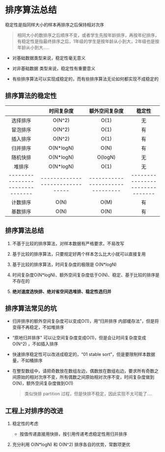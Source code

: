 # 排序算法总结

稳定性是指同样大小的样本再排序之后保持相对次序

> 相同大小的数排序之后顺序不变，或者学生先按年龄排序，再按年纪排序，有稳定性是指最终排序之后，1年级的学生是按年龄从小到大，2年级也是按年龄从小到大.....

- 对基础数据类型来说，稳定性毫无意义

- 对非基础数据 类型来说，稳定性有重要意义

- 有些排序算法可以实现成稳定的，而有些排序算法无论如何都实现不成稳定的

## 排序算法的稳定性

|                                 |           时间复杂度            |         额外空间复杂度          |             稳定性              |
| :-----------------------------: | :-----------------------------: | :-----------------------------: | :-----------------------------: |
|            选择排序             |             O(N^2)              |              O(1)               |               无                |
|            冒泡排序             |             O(N^2)              |              O(1)               |               有                |
|            插入排序             |             O(N^2)              |              O(1)               |               有                |
|            归并排序             |            O(N*logN)            |              O(N)               |               有                |
|            随机快排             |            O(N*logN)            |             O(logN)             |               无                |
|             堆排序              |            O(N*logN)            |              O(1)               |               无                |
| ------------------------------- | ------------------------------- | ------------------------------- | ------------------------------- |
|            计数排序             |              O(N)               |              O(M)               |               有                |
|            基数排序             |              O(N)               |              O(N)               |               有                |

## 排序算法总结

1. 不基于比较的排序算法，对样本数据有严格要求，不易改写

2. 基于比较的排序算法，只要规定好两个样本怎么比大小就可以直接复用

3. 基于比较的排序算法，时间复杂度的极限是 O(N*logN)

4. 时间复杂度O(N*logN)、额外空间复杂度低于O(N)、稳定、基于比较的排序是不存在的

5. **绝对速度选快排、绝对省空间选堆排、稳定性选归并**

## 排序算法常见的坑

- 归并排序的额外空间复杂度可以变成O(1)，用“归并排序 内部缓存法”，但是将变得不再稳定，不如堆排序

- “原地归并排序" 可以让空间复杂度变成O(1)，但是会让时间复杂度变成O(N^2) ，不如插入排序

- 快速排序稳定性可以改进成稳定的，“01 stable sort”，但是要限制样本数据量，不如桶排序

- 在整型数组中，请把奇数放在数组左边，偶数放在数组右边，要求所有奇数之间原始的相对次序不变，所有偶数之间原始相对次序不变，时间复杂度做到O(N)，额外空间复杂度做到O(1)

  > 类似快排 partition 过程，但是快排不稳定，因此实现不太可能了....

## 工程上对排序的改进

1. 稳定性的考虑
    - 按值传递直接用快排，按引用传递考虑稳定性用归并排序

2. 充分利用 O(N*logN) 和 O(N^2) 排序各自的优势，常数项更优